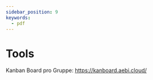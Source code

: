 ```yaml
---
sidebar_position: 9
keywords:
  - pdf
---
```


# Tools

Kanban Board pro Gruppe: https://kanboard.aebi.cloud/
